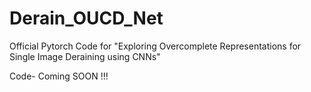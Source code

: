 # Derain_OUCD_Net
Official Pytorch Code for "Exploring Overcomplete Representations for Single Image Deraining using CNNs"

Code- Coming SOON !!!
